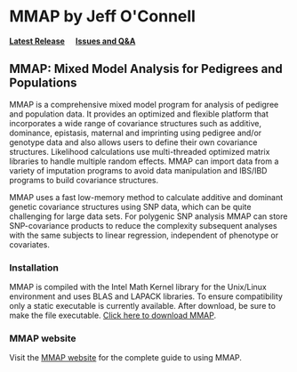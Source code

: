 <!-- This file provides the CONTENT for the MMAP website -->
# MMAP by Jeff O'Connell

[**Latest Release**](https://github.com/MMAP/MMAP-releases-issues-Q-and-A/releases/latest) &nbsp; &nbsp; [**Issues and Q&A**](https://github.com/MMAP/MMAP-releases-issues-Q-and-A/issues)

## MMAP: Mixed Model Analysis for Pedigrees and Populations

MMAP is a comprehensive mixed model program for analysis of pedigree and population data. It provides an optimized and flexible platform that incorporates a wide range of covariance structures such as additive, dominance, epistasis, maternal and imprinting using pedigree and/or genotype data and also allows users to define their own covariance structures. Likelihood calculations use multi-threaded optimized matrix libraries to handle multiple random effects. MMAP can import data from a variety of imputation programs to avoid data manipulation and IBS/IBD programs to build covariance structures.

MMAP uses a fast low-memory method to calculate additive and dominant genetic covariance structures using SNP data, which can be quite challenging for large data sets. For polygenic SNP analysis MMAP can store SNP-covariance products to reduce the complexity subsequent analyses with the same subjects to linear regression, independent of phenotype or covariates.

### Installation

MMAP is compiled with the Intel Math Kernel library for the Unix/Linux environment and uses BLAS and LAPACK libraries. To ensure compatibility only a static executable is currently available. After download, be sure to make the file executable. [Click here to download MMAP](https://github.com/MMAP/MMAP-releases-issues-Q-and-A/releases/latest).

### MMAP website

Visit the [MMAP website](https://MMAP.github.io/) for the complete guide to using MMAP.
